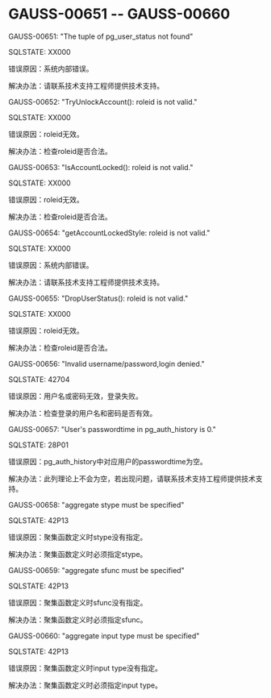 # GAUSS-00651 -- GAUSS-00660<a name="ZH-CN_TOPIC_0302073332"></a>

GAUSS-00651: "The tuple of pg\_user\_status not found"

SQLSTATE: XX000

错误原因：系统内部错误。

解决办法：请联系技术支持工程师提供技术支持。

GAUSS-00652: "TryUnlockAccount\(\): roleid is not valid."

SQLSTATE: XX000

错误原因：roleid无效。

解决办法：检查roleid是否合法。

GAUSS-00653: "IsAccountLocked\(\): roleid is not valid."

SQLSTATE: XX000

错误原因：roleid无效。

解决办法：检查roleid是否合法。

GAUSS-00654: "getAccountLockedStyle: roleid is not valid."

SQLSTATE: XX000

错误原因：系统内部错误。

解决办法：请联系技术支持工程师提供技术支持。

GAUSS-00655: "DropUserStatus\(\): roleid is not valid."

SQLSTATE: XX000

错误原因：roleid无效。

解决办法：检查roleid是否合法。

GAUSS-00656: "Invalid username/password,login denied."

SQLSTATE: 42704

错误原因：用户名或密码无效，登录失败。

解决办法：检查登录的用户名和密码是否有效。

GAUSS-00657: "User's passwordtime in pg\_auth\_history is 0."

SQLSTATE: 28P01

错误原因：pg\_auth\_history中对应用户的passwordtime为空。

解决办法：此列理论上不会为空，若出现问题，请联系技术支持工程师提供技术支持。

GAUSS-00658: "aggregate stype must be specified"

SQLSTATE: 42P13

错误原因：聚集函数定义时stype没有指定。

解决办法：聚集函数定义时必须指定stype。

GAUSS-00659: "aggregate sfunc must be specified"

SQLSTATE: 42P13

错误原因：聚集函数定义时sfunc没有指定。

解决办法：聚集函数定义时必须指定sfunc。

GAUSS-00660: "aggregate input type must be specified"

SQLSTATE: 42P13

错误原因：聚集函数定义时input type没有指定。

解决办法：聚集函数定义时必须指定input type。

